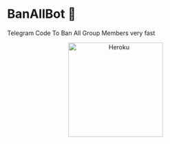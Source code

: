 # BanAllBot 🚫
Telegram Code To Ban All Group Members very fast

<p align="center"><a href="https://heroku.com/deploy?template=https://github.com/hydrixTg777/BanAllBot.git"><img align="center" alt="Heroku" width="220px" src="https://www.nicepng.com/png/full/223-2233246_heroku-logo-salesforce-heroku.png"></p>
 
